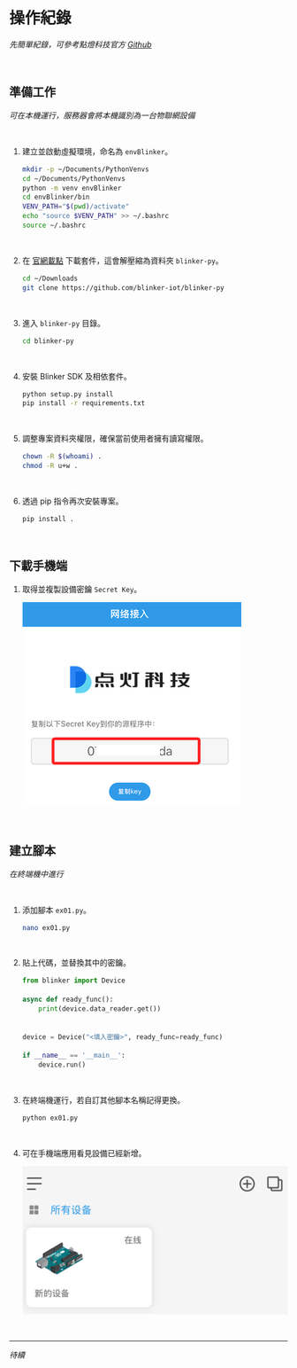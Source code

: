 # 操作紀錄

_先簡單紀錄，可參考點燈科技官方 [Github](https://github.com/blinker-iot)_

<br>

## 準備工作

_可在本機運行，服務器會將本機識別為一台物聯網設備_

<br>

1. 建立並啟動虛擬環境，命名為 `envBlinker`。

    ```bash
    mkdir -p ~/Documents/PythonVenvs
    cd ~/Documents/PythonVenvs
    python -m venv envBlinker
    cd envBlinker/bin
    VENV_PATH="$(pwd)/activate"
    echo "source $VENV_PATH" >> ~/.bashrc
    source ~/.bashrc
    ```

<br>

2. 在 [官網載點](https://diandeng.tech/dev) 下載套件，這會解壓縮為資料夾 `blinker-py`。

    ```bash
    cd ~/Downloads
    git clone https://github.com/blinker-iot/blinker-py
    ```

<br>

3. 進入 `blinker-py` 目錄。

    ```bash
    cd blinker-py
    ```

<br>

4. 安裝 Blinker SDK 及相依套件。

    ```bash
    python setup.py install
    pip install -r requirements.txt
    ```

<br>

5. 調整專案資料夾權限，確保當前使用者擁有讀寫權限。

    ```bash
    chown -R $(whoami) .
    chmod -R u+w .
    ```

<br>

6. 透過 pip 指令再次安裝專案。

    ```bash
    pip install .
    ```

<br>

## 下載手機端

1. 取得並複製設備密鑰 `Secret Key`。

    ![](images/img_01.png)

<br>

## 建立腳本

_在終端機中進行_

<br>

1. 添加腳本 `ex01.py`。

    ```bash
    nano ex01.py
    ```

<br>

2. 貼上代碼，並替換其中的密鑰。

    ```python
    from blinker import Device

    async def ready_func():
        print(device.data_reader.get())


    device = Device("<填入密鑰>", ready_func=ready_func)

    if __name__ == '__main__':
        device.run()
    ```

<br>

3. 在終端機運行，若自訂其他腳本名稱記得更換。

    ```bash
    python ex01.py
    ```

<br>

4. 可在手機端應用看見設備已經新增。

    ![](images/img_02.png)

<br>

___

_待續_